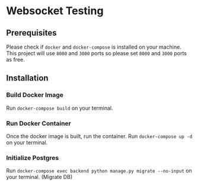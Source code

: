 # Websocket Testing

## Prerequisites
Please check if `docker` and `docker-compose` is installed on your machine.
This project will use `8000` and `3000` ports so please set `8000` and `3000` ports as free.

## Installation
### Build Docker Image
Run `docker-compose build` on your terminal.
### Run Docker Container
Once the docker image is built, run the container.
Run `docker-compose up -d` on your terminal.

### Initialize Postgres
Run `docker-compose exec backend python manage.py migrate --no-input` on your terminal. (Migrate DB)
